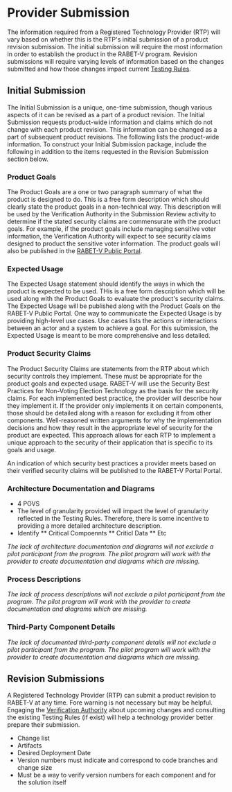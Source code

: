 # Provider Submission 

The information required from a Registered Technology Provider (RTP) will vary based on whether this is the RTP's initial submission of a product revision submission. The initial submission will require the most information in order to establish the product in the RABET-V program. Revision submissions will require varying levels of information based on the changes submitted and how those changes impact current [Testing Rules](../RABET-V_Glossary.md). 

## Initial Submission

The Initial Submission is a unique, one-time submission, though various aspects of it can be revised as a part of a product revision. The Initial Submission requests product-wide information and claims which do not change with each product revision. This information can be changed as a part of subsequent product revisions. The following lists the product-wide information. To construct your Initial Submission package, include the following in addition to the items requested in the Revision Submission section below.

### Product Goals
The Product Goals are a one or two paragraph summary of what the product is designed to do. This is a free form description which should clearly state the product goals in a non-technical way. This description will be used  by the Verification Authority in the Submission Review activity to determine if the stated security claims are commensurate with the product goals. For example, if the product goals include managing sensitive voter information, the Verification Authority will expect to see security claims designed to product the sensitive voter information. The product goals will also be published in the [RABET-V Public Portal](../RABET-V_Glossary.md). 

### Expected Usage
The Expected Usage statement should identify the ways in which the product is expected to be used. THis is a free form description which will be used along with the Product Goals to evaluate the product's security claims. The Expected Usage will be published along with the Product Goals on the RABET-V Public Portal. One way to communicate the Expected Usage is by providing high-level use cases. Use cases lists the actions or interactions between an actor and a system to achieve a goal. For this submission, the Expected Usage is meant to be more comprehensive and less detailed. 

### Product Security Claims
The Product Security Claims are statements from the RTP about which security controls they implement. These must be appropriate for the product goals and expected usage. RABET-V will use the Security Best Practices for Non-Voting Election Technology as the basis for the security claims. For each implemented best practice, the provider will describe how they implement it. If the provider only implements it on certain components, those should be detailed along with a reason for excluding it from other components. Well-reasoned written arguments for why the implementation decisions and how they result in the appropriate level of security for the product are expected. This approach allows for each RTP to implement a unique approach to the security of their application that is specific to its goals and usage.  

An indication of which security best practices a provider meets based on their verified security claims will be published to the RABET-V Portal Portal. 

### Architecture Documentation and Diagrams


* 4 POVS
* The level of granularity provided will impact the level of granularity reflected in the Testing Rules. Therefore, there is some incentive to providing a more detailed architecture description. 
* Identify
** Critical Compoennts
** Criticl Data
** Etc

*The lack of architecture documentation and diagrams will not exclude a pilot participant from the program. The pilot program will work with the provider to create documentation and diagrams which are missing.* 

### Process Descriptions

*The lack of process descriptions will not exclude a pilot participant from the program. The pilot program will work with the provider to create documentation and diagrams which are missing.* 

### Third-Party Component Details

*The lack of documented third-party component details will not exclude a pilot participant from the program. The pilot program will work with the provider to create documentation and diagrams which are missing.* 

## Revision Submissions

A Registered Technology Provider (RTP) can submit a product revision to RABET-V at any time. Fore warning is not necessary but may be helpful. Engaging the [Verification Authority](../RABET-V_Glossary.md) about upcoming changes and consulting the existing Testing Rules (if exist) will help a technology provider better prepare their submission. 

* Change list
* Artifacts
* Desired Deployment Date
* Version numbers must indicate and correspond to code branches and change size
* Must be a way to verify version numbers for each component and for the solution itself

